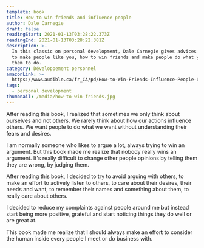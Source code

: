 ```yaml
---
template: book
title: How to win friends and influence people
author: Dale Carnegie
draft: false
readingStart: 2021-01-13T03:28:22.373Z
readingEnd: 2021-01-13T03:28:22.381Z
description: >-
  In this classic on personal development, Dale Carnegie gives advices about how
  to make people like you, how to win friends and make people do what you want
  them to do.
category: Développement personnel
amazonLink: >-
  https://www.audible.ca/fr_CA/pd/How-to-Win-Friends-Influence-People-Livre-Audio/B071HMCHPL?ref=a_library_t_c5_libItem_&pf_rd_p=a00014e8-d2ee-472f-a5f3-837e4e395ee4&pf_rd_r=YD1EQD2M1TTK3AW1N14X
tags:
  - personal development
thumbnail: /media/how-to-win-friends.jpg
---
```

After reading this book, I realized that sometimes we only think about ourselves and not others. We rarely think about how our actions influence others. We want people to do what we want without understanding their fears and desires.

I am normally someone who likes to argue a lot, always trying to win an argument. But this book made me realize that nobody really wins an argument. It's really difficult to change other people opinions by telling them they are wrong, by judging them.

After reading this book, I decided to try to avoid arguing with others, to make an effort to actively listen to others, to care about their desires, their needs and want, to remember their names and something about them, to really care about others.

I decided to reduce my complaints against people around me but instead start being more positive, grateful and start noticing things they do well or are great at.

This book made me realize that I should always make an effort to consider the human inside every people I meet or do business with.
